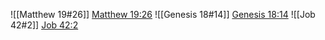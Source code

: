 ![[Matthew 19#26]]
[Matthew 19:26](https://www.bible.com/bible/1588/MAT.19.26)
![[Genesis 18#14]]
[Genesis 18:14](https://www.bible.com/bible/1588/GEN.18.14)
![[Job 42#2]]
[Job 42:2](https://www.bible.com/bible/1588/JOB.42.2)